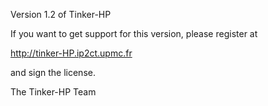 Version 1.2 of Tinker-HP


If you want to get support for this version, please register at

http://tinker-HP.ip2ct.upmc.fr

and sign the license.

The Tinker-HP Team
